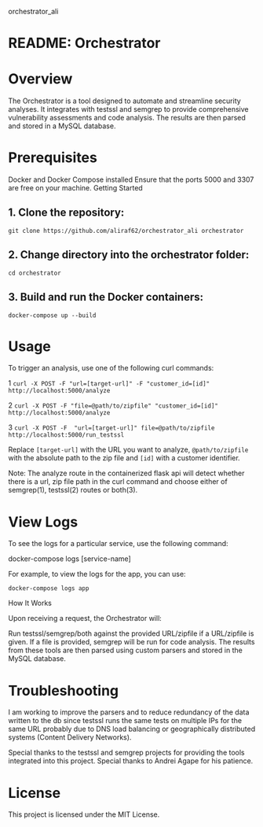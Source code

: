 orchestrator_ali
# README: Orchestrator
# Overview

The Orchestrator is a tool designed to automate and streamline security analyses. It integrates with testssl and semgrep to provide comprehensive vulnerability assessments and code analysis. The results are then parsed and stored in a MySQL database.

# Prerequisites

Docker and Docker Compose installed
Ensure that the ports 5000 and 3307 are free on your machine.
Getting Started

## 1. Clone the repository:
`git clone https://github.com/aliraf62/orchestrator_ali orchestrator`


## 2. Change directory into the orchestrator folder:

`cd orchestrator`


## 3. Build and run the Docker containers:

`docker-compose up --build`


# **Usage**

To trigger an analysis, use one of the following curl commands:

1 `curl -X POST -F "url=[target-url]" -F "customer_id=[id]" http://localhost:5000/analyze`

2 `curl -X POST -F "file=@path/to/zipfile" "customer_id=[id]" http://localhost:5000/analyze`

3 `curl -X POST -F  "url=[target-url]" file=@path/to/zipfile http://localhost:5000/run_testssl`

Replace `[target-url]` with the URL you want to analyze, `@path/to/zipfile` with the absolute path to the zip file and `[id]` with a customer identifier.

Note: The analyze route in the containerized flask api will detect whether there is a url, zip file path in the curl command and choose either of semgrep(1), testssl(2) routes or both(3).

# **View Logs**

To see the logs for a particular service, use the following command:

docker-compose logs [service-name]


For example, to view the logs for the app, you can use:

`docker-compose logs app`

How It Works

Upon receiving a request, the Orchestrator will:

Run testssl/semgrep/both against the provided URL/zipfile if a URL/zipfile is given.
If a file is provided, semgrep will be run for code analysis.
The results from these tools are then parsed using custom parsers and stored in the MySQL database.

# Troubleshooting

I am working to improve the parsers and to reduce redundancy of the data written to the db since testssl runs the same tests on multiple IPs for the same URL probably due to DNS load balancing or geographically distributed systems (Content Delivery Networks).

Special thanks to the testssl and semgrep projects for providing the tools integrated into this project. Special thanks to Andrei Agape for his patience.

# License

This project is licensed under the MIT License. 
